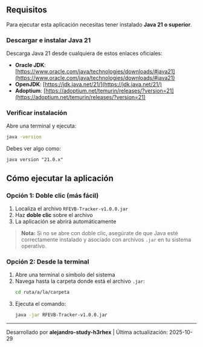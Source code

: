 ## Requisitos

Para ejecutar esta aplicación necesitas tener instalado **Java 21 o superior**.

### Descargar e instalar Java 21

Descarga Java 21 desde cualquiera de estos enlaces oficiales:

- **Oracle JDK**: [https://www.oracle.com/java/technologies/downloads/#java21](https://www.oracle.com/java/technologies/downloads/#java21)
- **OpenJDK**: [https://jdk.java.net/21/](https://jdk.java.net/21/)
- **Adoptium**: [https://adoptium.net/temurin/releases/?version=21](https://adoptium.net/temurin/releases/?version=21)

### Verificar instalación

Abre una terminal y ejecuta:

```bash
java -version
```

Debes ver algo como:
```
java version "21.0.x"
```

## Cómo ejecutar la aplicación

### Opción 1: Doble clic (más fácil)

1. Localiza el archivo `RFEVB-Tracker-v1.0.0.jar`
2. Haz **doble clic** sobre el archivo
3. La aplicación se abrirá automáticamente

> **Nota:** Si no se abre con doble clic, asegúrate de que Java esté correctamente instalado y asociado con archivos `.jar` en tu sistema operativo.

### Opción 2: Desde la terminal

1. Abre una terminal o símbolo del sistema
2. Navega hasta la carpeta donde está el archivo `.jar`:
   ```bash
   cd ruta/a/la/carpeta
   ```
3. Ejecuta el comando:
   ```bash
   java -jar RFEVB-Tracker-v1.0.0.jar
   ```

---

Desarrollado por **alejandro-study-h3rhex** | Última actualización: 2025-10-29
